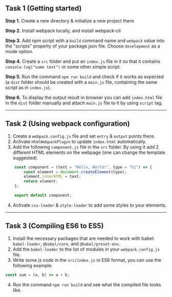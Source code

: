 ## Task 1 (Getting started)

**Step 1.** Create a new directory & initialize a new project there

**Step 2.** Install webpack locally, and install webpack-cli

**Step 3.**  Add npm script with a `build` command name and `webpack` value into the "scripts" property of your package.json file. Choose `development` as a mode option.

**Step 4.** Create a `src` folder and put an `index.js` file in it so that it contains `console.log("some text")` or some other simple script.

**Step 5.** Run the command `npm run build` and check if it works as expected (a `dist` folder should be created with a `main.js` file, containing the same script as in `index.js`).

**Step 6.** To display the output result in browser you can add `index.html` file in the `dist` folder manually and attach `main.js` file to it by using `script` tag.

***

## Task 2 (Using webpack configuration)
1. Create a `webpack.config.js` file and set `entry` & `output` points there. 
2. Activate `HtmlWebpackPlugin` to update `index.html` automatically.
3. Add the following `component.js` file in the `src` folder. By using it add 2 different HTML elements on the webpage (one can change the template suggested).
```javascript
    const component = (text = "Hello, World!", type = "h1") => {
        const element = document.createElement(type);
        element.innerHTML = text;
        return element;
    };

    export default component;
```
4. Activate `css-loader` & `style-loader` to add some styles to your elements.

***

## Task 3 (Compiling ES6 to ES5)
1. Install the necessary packages that are needed to work with babel: `babel-loader`, `@babel/core`, and `@babel/preset-env`.
2. Add the `babel-loader` to the list of modules in your `webpack.config.js` file.
3. Write some js code in the `src/index.js` in ES6 format, you can use the following example:
```javascript
const sum = (a, b) => a + b;
```
4. Run the command `npm run build` and see what the compiled file looks like. 
